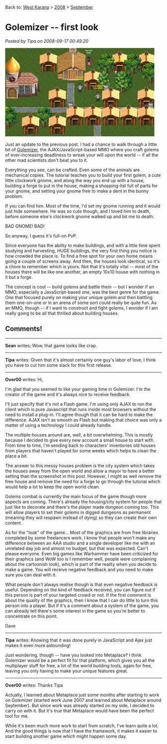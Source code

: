 Back to: [West Karana](/posts/westkarana.md) > [2008](/posts/2008/westkarana.md) > [September](./westkarana.md)
# Golemizer -- first look

*Posted by Tipa on 2008-09-17 00:49:20*

![](../../../uploads/2008/09/gnomebot.jpg "gnomebot")

Just an update to the previous post. I had a chance to walk through a little bit of [Golemizer](http://www.golemizer.com), the AJAX/JavaScript-based MMO where you craft golems of ever-increasing deadliness to wreak your will upon the world -- if all the other mad scientists don't beat you to it.

Everything you see, can be crafted. Even some of the animals are mechanical copies. The tutorial teaches you to build your first golem, a cute little clockwork gnome, and along the way you end up with a house, building a forge to put in the house, making a shopping-list full of parts for your gnome, and setting your gnome free to make a dent in the bunny problem.

If you can find him. Most of the time, I'd set my gnome running and it would just hide somewhere. He was so cute though, and I loved him to death, before someone else's clockwork gnome walked up and bit me to death.

BAD GNOME! BAD!

So anyway, I guess it's full-on PvP.

Since everyone has the ability to make buildings, and with a little time spent studying and harvesting, HUGE buildings, the very first thing you notice is how crowded the place is. To find a free spot for your own home means going a couple of screens away. And then, the houses look identical, so it's a chore to remember which is yours. Not that it's totally vital -- most of the houses there will be like one another, an empty 10x10 house with nothing in it but a forge.

The concept is cool -- build golems and battle them -- but I wonder if an MMO, especially a JavaScript-based one, was the best genre for the game. One that focused purely on making your unique golem and then battling them one-on-one or in an arena of some sort could really be quite fun. As an MMO, though -- if I want to construct and fight golems, I wonder if I am really going to be all that thrilled about building houses.
## Comments!

---

**Sean** writes: Wow, that game looks like crap.

---

**Tipa** writes: Given that it's almost certainly one guy's labor of love, I think you have to cut him some slack for this first release.

---

**Over00** writes: Hi,

I'm glad that you seemed to like your gaming time in Golemizer. I'm the creator of the game and it's always nice to receive feedback.

I'll just specify that it's not a Flash game. I'm using only AJAX to run the client which is pure Javascript that runs inside most browsers without the need to install a plug-in. I'll agree though that it can be hard to make the difference. AJAX isn't as smooth as Flash but making that choice was only a matter of using a technology I could already handle.

The multiple houses around are, well, a bit overwhelming. This is mostly because I decided to give every new account a small house to start with. From time to time, I'm sending back to characters' inventories old houses from players that haven't played for some weeks which helps to clean the place a bit.

The answer to this messy houses problem is the city system which takes the houses away from the open world and allow a mayor to have a better setting than the screenshot in this post. However, I might as well remove the free house and remove the need for a forge to go through the tutorial which would help a lot to keep the open world clean.

Golems combat is currently the main focus of the game though more aspects are coming. There's already the housing/city system for people that just like to decorate and there's the player made dungeon coming too. This will allow players to set their golems in digged dungeons as permanent (meaning they will respawn instead of dying) so they can create their own content.

As for the "look" of the game... Most of the graphics are from free libraries completed by some freelancers work. I know that people won't make any difference between an AAA studio and a single developer like me with an unrelated day job and almost no budget, but that was expected. Can't please everyone. Even big games like Warhammer have been criticized for their graphics (and WoW too is I remember well, people were complaining about the cartoonish look), which is part of the reality when you decide to make a game. You will receive negative feedback and you need to make sure you can deal with it.

What people don't always realise though is that even negative feedback is useful. Depending on the kind of feedback received, you can figure out if this person is part of your targeted crowd or not. If the first comment is about the quality of the graphics, then I know that I can do little to turn this person into a player. But if it's a comment about a system of the game, you can already tell there's some interest in the game so you're better to concentrate on this point.

Dave

---

**Tipa** writes: Knowing that it was done purely in JavaScript and Ajax just makes it even more astounding!

Just wondering, though -- have you looked into Metaplace? I think Golemizer would be a perfect fit for that platform, which gives you all the multiplayer stuff for free, a lot of the world building tools, again for free, leaving you only having to make your unique features great.

---

**Over00** writes: Thanks Tipa

Actually, I learned about Metaplace just some months after starting to work on Golemizer (started work June 2007 and learned about Metaplace around September). But since work was already started on my side, I decided to carry on with it. But it's true that Metaplace would have been the perfect tool for me.

While it's been much more work to start from scratch, I've learn quite a lot. And the good things is now that I have the framework, it makes it easier to start building another game which might happen some day.

